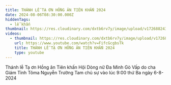 ```yaml
---
title: THÁNH LỄ TẠ ƠN HỒNG ÂN TIÊN KHẤN 2024
date: 2024-08-06T08:30:00.000Z
hiddenTags:
  - lễ khấn
thumbnail: https://res.cloudinary.com/dxtb6rv7y/image/upload/v1726882433/tien_khan_2024_lheaow.jpg
videos:
  - thumbnail: https://res.cloudinary.com/dxtb6rv7y/image/upload/v1726882433/tien_khan_2024_lheaow.jpg
    url: https://www.youtube.com/watch?v=FifcGcgbsTk
    title: THÁNH LỄ TẠ ƠN HỒNG ÂN TIÊN KHẤN 2024
    type: youtube
---
```

Thánh lễ Tạ ơn Hồng ân Tiên khấn Hội Dòng nữ Đa Minh Gò Vấp do cha Giám Tỉnh Tôma Nguyễn Trường Tam chủ sự vào lúc 9:00 thứ Ba ngày 6-8-2024
